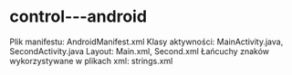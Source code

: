# control---android
Plik manifestu: AndroidManifest.xml
Klasy aktywności: MainActivity.java, SecondActivity.java
Layout: Main.xml, Second.xml
Łańcuchy znaków wykorzystywane w plikach xml: strings.xml

